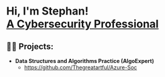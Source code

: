 <h1>Hi, I'm Stephan! <br/> <a href="https://www.linkedin.com/in/joshmadakor/">A Cybersecurity Professional</a>

<h2>👨‍💻 Projects:</h2>

- <b>Data Structures and Algorithms Practice (AlgoExpert)</b>
  - https://github.com/Thegreatartful/Azure-Soc
 

[twitter]: https://twitter.com/joshmadakor
[youtube]: https://www.youtube.com/c/joshmadakor
[instagram]: https://www.instagram.com/joshmadakor/
[linkedin]: https://linkedin.com/in/joshmadakor

<!--
**joshmadakor1/joshmadakor1** is a ✨ _special_ ✨ repository because its `README.md` (this file) appears on your GitHub profile.

Here are some ideas to get you started:

- 🔭 I’m currently working on ...
- 🌱 I’m currently learning ...
- 👯 I’m looking to collaborate on ...
- 🤔 I’m looking for help with ...
- 💬 Ask me about ...
- 📫 How to reach me: ...
- 😄 Pronouns: ...
- ⚡ Fun fact: ...
-->
